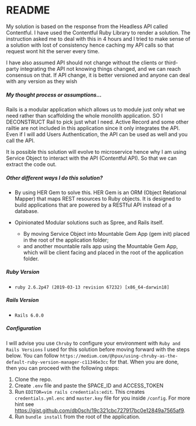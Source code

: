# README

My solution is based on the response from the Headless API called Contentful. I have used the Contentful Ruby Library to render a solution. The instruction asked me to deal with this in 4 hours and I tried to make sense of a solution with lost of consistency hence caching my API calls so that request wont hit the server every time.  

I have also assumed API should not change without the clients or third-party integrating the API not knowing things changed, and we can reach consensus on that. If API change, it is better versioned and anyone can deal with any version as they wish

##### My thought process or assumptions...

Rails is a modular application which allows us to module just only what we need rather than scaffolding the whole monolith application. SO I DECONSTRUCT Rail to pick just what I need. Active Record and some other railtie are not included in this application since it only integrates the API. Even if I will add Users Authentication, the API can be used as well and you call the API.

It is possible this solution will evolve to microservice hence why I am using Service Object to interact with the API (Contentful API). So that we can extract the code out.

##### Other different ways I do this solution?

* By using HER Gem to solve this. HER Gem is an ORM (Object Relational Mapper) that maps REST resources to Ruby objects. It is designed to build applications that are powered by a RESTful API instead of a database.

* Opinionated Modular solutions such as Spree, and Rails itself. 
  - By moving Service Object into Mountable Gem App (gem init) placed in the root of the application folder; 
  - and another mountable rails app using the Mountable Gem App, which will be client facing and placed in the root of the application folder.
 
##### Ruby Version 

* `ruby 2.6.2p47 (2019-03-13 revision 67232) [x86_64-darwin18]`

##### Rails Version 

* `Rails 6.0.0`

##### Configuration

I will advise you use `Chruby` to configure your environment with `Ruby and Rails Versions` I used for this solution before moving forward with the steps below. You can follow `https://medium.com/@hpux/using-chruby-as-the-default-ruby-version-manager-c11346e3cc` for that. When you are done, then you can proceed with the following steps:
1. Clone the repo.
2. Create `.env` file and paste the SPACE_ID and ACCESS_TOKEN
3. Run `EDITOR=vim rails credentials:edit`. This creates `credentials.yml.enc` and `master.key` file for you inside `/config`. For more hint see https://gist.github.com/db0sch/19c321cbc727917bc0e12849a7565af9.
4. Run `bundle install` from the root of the application.
